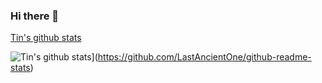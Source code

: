 ### Hi there 👋

[Tin's github stats](https://github-readme-stats.vercel.app/api?username=LastAncientOne&show_icons=true&theme=radical)

![Tin's github stats](https://github-readme-stats.vercel.app/api?username=LastAncientOne)](https://github.com/LastAncientOne/github-readme-stats)

<!--
**LastAncientOne/LastAncientOne** is a ✨ _special_ ✨ repository because its `README.md` (this file) appears on your GitHub profile.

Here are some ideas to get you started:

- 🔭 I’m currently working on ...
- 🌱 I’m currently learning ...
- 👯 I’m looking to collaborate on ...
- 🤔 I’m looking for help with ...
- 💬 Ask me about ...
- 📫 How to reach me: ...
- 😄 Pronouns: ...
- ⚡ Fun fact: ...
-->

